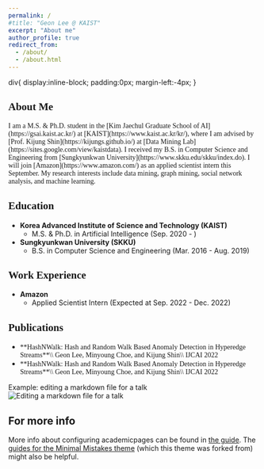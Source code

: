 ```yaml
---
permalink: /
#title: "Geon Lee @ KAIST"
excerpt: "About me"
author_profile: true
redirect_from:
  - /about/
  - /about.html
---
```

<link rel="stylesheet" href="https://fonts.googleapis.com/css?family=PT+Sans">

div{
  display:inline-block;
  padding:0px;
  margin-left:-4px;
} 

<span style="font-family:PT Sans;">**About Me**</span>
------
<span style="font-family:PT Sans; text-align:justify">
I am a M.S. & Ph.D. student in the [Kim Jaechul Graduate School of AI](https://gsai.kaist.ac.kr/) at [KAIST](https://www.kaist.ac.kr/kr/), where I am advised by [Prof. Kijung Shin](https://kijungs.github.io/) at [Data Mining Lab](https://sites.google.com/view/kaistdata). I received my B.S. in Computer Science and Engineering from [Sungkyunkwan University](https://www.skku.edu/skku/index.do). I will join [Amazon](https://www.amazon.com/) as an applied scientist intern this September. My research interests include data mining, graph mining, social network analysis, and machine learning.
</span>

<span style="font-family:PT Sans;">**Education**</span>
------
* **Korea Advanced Institute of Science and Technology (KAIST)**
  * M.S. & Ph.D. in Artificial Intelligence (Sep. 2020 - )
* **Sungkyunkwan University (SKKU)**
  * B.S. in Computer Science and Engineering (Mar. 2016 - Aug. 2019)

<span style="font-family:PT Sans;">**Work Experience**</span>
------
* **Amazon**
  * Applied Scientist Intern (Expected at Sep. 2022 - Dec. 2022)

<span style="font-family:PT Sans;">**Publications**</span>
------
* <span style="font-family:PT Sans;">
    **HashNWalk: Hash and Random Walk Based Anomaly Detection in Hyperedge Streams**\\
    Geon Lee, Minyoung Choe, and Kijung Shin\\
    IJCAI 2022
  </span>
* <span style="font-family:PT Sans;">
    **HashNWalk: Hash and Random Walk Based Anomaly Detection in Hyperedge Streams**\\
    Geon Lee, Minyoung Choe, and Kijung Shin\\
    IJCAI 2022
  </span>



Example: editing a markdown file for a talk
![Editing a markdown file for a talk](/images/editing-talk.png)

For more info
------
More info about configuring academicpages can be found in [the guide](https://academicpages.github.io/markdown/). The [guides for the Minimal Mistakes theme](https://mmistakes.github.io/minimal-mistakes/docs/configuration/) (which this theme was forked from) might also be helpful.
